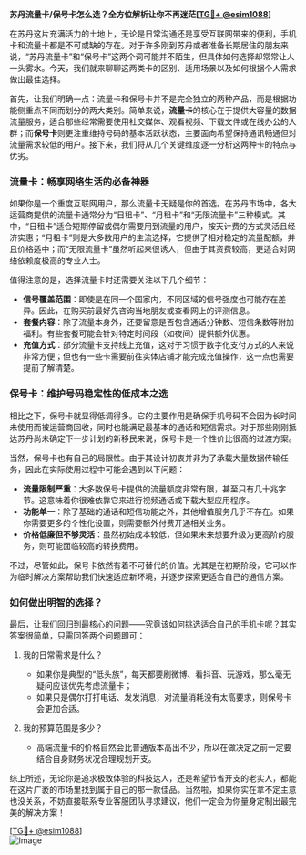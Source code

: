 **苏丹流量卡/保号卡怎么选？全方位解析让你不再迷茫[[TG💪+ @esim1088](https://t.me/s/esim1088)]**

在苏丹这片充满活力的土地上，无论是日常沟通还是享受互联网带来的便利，手机卡和流量卡都是不可或缺的存在。对于许多刚到苏丹或者准备长期居住的朋友来说，“苏丹流量卡”和“保号卡”这两个词可能并不陌生，但具体如何选择却常常让人一头雾水。今天，我们就来聊聊这两类卡的区别、适用场景以及如何根据个人需求做出最佳选择。

首先，让我们明确一点：流量卡和保号卡并不是完全独立的两种产品，而是根据功能侧重点不同而划分的两大类别。简单来说，**流量卡**的核心在于提供大容量的数据流量服务，适合那些经常需要使用社交媒体、观看视频、下载文件或在线办公的人群；而**保号卡**则更注重维持号码的基本活跃状态，主要面向希望保持通讯畅通但对流量需求较低的用户。接下来，我们将从几个关键维度逐一分析这两种卡的特点与优劣。

### 流量卡：畅享网络生活的必备神器

如果你是一个重度互联网用户，那么流量卡无疑是你的首选。在苏丹市场中，各大运营商提供的流量卡通常分为“日租卡”、“月租卡”和“无限流量卡”三种模式。其中，“日租卡”适合短期停留或偶尔需要用到流量的用户，按天计费的方式灵活且经济实惠；“月租卡”则是大多数用户的主流选择，它提供了相对稳定的流量配额，并且价格适中；而“无限流量卡”虽然听起来很诱人，但由于其资费较高，更适合对网络依赖度极高的专业人士。

值得注意的是，选择流量卡时还需要关注以下几个细节：
- **信号覆盖范围**：即使是在同一个国家内，不同区域的信号强度也可能存在差异。因此，在购买前最好先咨询当地朋友或查看网上的评测信息。
- **套餐内容**：除了流量本身外，还要留意是否包含通话分钟数、短信条数等附加福利。有些套餐可能会针对特定时间段（如夜间）提供额外优惠。
- **充值方式**：部分流量卡支持线上充值，这对于习惯于数字化支付方式的人来说非常方便；但也有一些卡需要前往实体店铺才能完成充值操作，这一点也需要提前了解清楚。

### 保号卡：维护号码稳定性的低成本之选

相比之下，保号卡就显得低调得多。它的主要作用是确保手机号码不会因为长时间未使用而被运营商回收，同时也能满足最基本的通话和短信需求。对于那些刚刚抵达苏丹尚未确定下一步计划的新移民来说，保号卡是一个性价比很高的过渡方案。

当然，保号卡也有自己的局限性。由于其设计初衷并非为了承载大量数据传输任务，因此在实际使用过程中可能会遇到以下问题：
- **流量限制严重**：大多数保号卡提供的流量额度非常有限，甚至只有几十兆字节。这意味着你很难依靠它来进行视频通话或下载大型应用程序。
- **功能单一**：除了基础的通话和短信功能之外，其他增值服务几乎不存在。如果你需要更多的个性化设置，则需要额外付费开通相关业务。
- **价格低廉但不够灵活**：虽然初始成本较低，但如果未来想要升级为更高阶的服务，则可能面临较高的转换费用。

不过，尽管如此，保号卡依然有着不可替代的价值。尤其是在初期阶段，它可以作为临时解决方案帮助我们快速适应新环境，并逐步探索更适合自己的通信方案。

### 如何做出明智的选择？

最后，让我们回归到最核心的问题——究竟该如何挑选适合自己的手机卡呢？其实答案很简单，只需回答两个问题即可：
1. 我的日常需求是什么？
   - 如果你是典型的“低头族”，每天都要刷微博、看抖音、玩游戏，那么毫无疑问应该优先考虑流量卡；
   - 如果只是偶尔打打电话、发发消息，对流量消耗没有太高要求，则保号卡会更加合适。

2. 我的预算范围是多少？
   - 高端流量卡的价格自然会比普通版本高出不少，所以在做决定之前一定要结合自身财务状况合理规划开支。

综上所述，无论你是追求极致体验的科技达人，还是希望节省开支的老实人，都能在这片广袤的市场里找到属于自己的那一款佳品。当然啦，如果你实在拿不定主意也没关系，不妨直接联系专业客服团队寻求建议，他们一定会为你量身定制出最完美的解决方案！

[[TG💪+ @esim1088](https://t.me/s/esim1088)]  
![Image](https://i.postimg.cc/4NQfJmqS/Snipaste-2025-05-13-00-14-12.png)